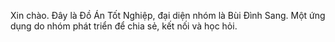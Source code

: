 Xin chào. Đây là Đồ Án Tốt Nghiệp, đại diện nhóm là Bùi Đình Sang. Một ứng dụng do nhóm phát triển để chia sẻ, kết nối và học hỏi.
